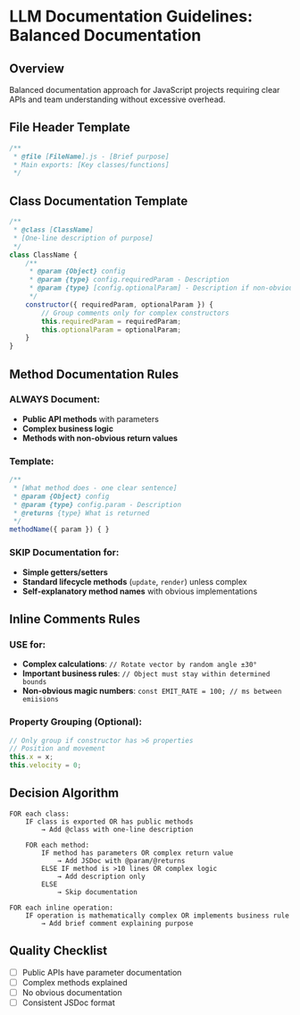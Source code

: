 # LLM Documentation Guidelines: Balanced Documentation

## Overview
Balanced documentation approach for JavaScript projects requiring clear APIs and team understanding without excessive overhead.

## File Header Template
```javascript
/**
 * @file [FileName].js - [Brief purpose]
 * Main exports: [Key classes/functions]
 */
```

## Class Documentation Template
```javascript
/**
 * @class [ClassName]
 * [One-line description of purpose]
 */
class ClassName {
    /**
     * @param {Object} config
     * @param {type} config.requiredParam - Description
     * @param {type} [config.optionalParam] - Description if non-obvious
     */
    constructor({ requiredParam, optionalParam }) {
        // Group comments only for complex constructors
        this.requiredParam = requiredParam;
        this.optionalParam = optionalParam;
    }
}
```

## Method Documentation Rules

### ALWAYS Document:
- **Public API methods** with parameters
- **Complex business logic**
- **Methods with non-obvious return values**

### Template:
```javascript
/**
 * [What method does - one clear sentence]
 * @param {Object} config
 * @param {type} config.param - Description
 * @returns {type} What is returned
 */
methodName({ param }) { }
```

### SKIP Documentation for:
- **Simple getters/setters**
- **Standard lifecycle methods** (`update`, `render`) unless complex
- **Self-explanatory method names** with obvious implementations

## Inline Comments Rules

### USE for:
- **Complex calculations**: `// Rotate vector by random angle ±30°`
- **Important business rules**: `// Object must stay within determined bounds`
- **Non-obvious magic numbers**: `const EMIT_RATE = 100; // ms between emiisions`

### Property Grouping (Optional):
```javascript
// Only group if constructor has >6 properties
// Position and movement
this.x = x;
this.velocity = 0;
```

## Decision Algorithm

```
FOR each class:
    IF class is exported OR has public methods
        → Add @class with one-line description
    
    FOR each method:
        IF method has parameters OR complex return value
            → Add JSDoc with @param/@returns
        ELSE IF method is >10 lines OR complex logic
            → Add description only
        ELSE
            → Skip documentation

FOR each inline operation:
    IF operation is mathematically complex OR implements business rule
        → Add brief comment explaining purpose
```

## Quality Checklist
- [ ] Public APIs have parameter documentation
- [ ] Complex methods explained
- [ ] No obvious documentation
- [ ] Consistent JSDoc format
